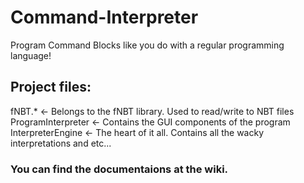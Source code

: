 # Command-Interpreter
Program Command Blocks like you do with a regular programming language!
## Project files:
fNBT.* <- Belongs to the fNBT library. Used to read/write to NBT files
ProgramInterpreter <- Contains the GUI components of the program
InterpreterEngine <- The heart of it all. Contains all the wacky interpretations and etc...
### You can find the documentaions at the wiki.
